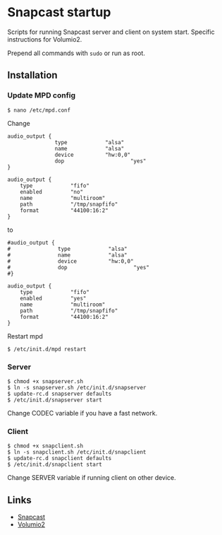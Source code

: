 Snapcast startup
================
Scripts for running Snapcast server and client on system start. Specific instructions for Volumio2.

Prepend all commands with `sudo` or run as root.

Installation
------------
### Update MPD config

	$ nano /etc/mpd.conf 

Change

	audio_output {
	               type            "alsa"
	               name            "alsa"
	               device          "hw:0,0"
	               dop                     "yes"
	}

	audio_output {
	    type            "fifo"
	    enabled         "no"
	    name            "multiroom"
	    path            "/tmp/snapfifo"
	    format          "44100:16:2"
	}

to

	#audio_output {
	#               type            "alsa"
	#               name            "alsa"
	#               device          "hw:0,0"
	#               dop                     "yes"
	#}

	audio_output {
	    type            "fifo"
	    enabled         "yes"
	    name            "multiroom"
	    path            "/tmp/snapfifo"
	    format          "44100:16:2"
	}

Restart mpd

	$ /etc/init.d/mpd restart

### Server

	$ chmod +x snapserver.sh
	$ ln -s snapserver.sh /etc/init.d/snapserver
	$ update-rc.d snapserver defaults
	$ /etc/init.d/snapserver start

Change CODEC variable if you have a fast network.

### Client

	$ chmod +x snapclient.sh
	$ ln -s snapclient.sh /etc/init.d/snapclient
	$ update-rc.d snapclient defaults
	$ /etc/init.d/snapclient start

Change SERVER variable if running client on other device.


Links
-----
* [Snapcast](https://github.com/badaix/snapcast)
* [Volumio2](https://volumio.org)